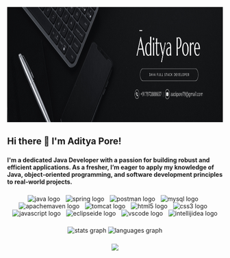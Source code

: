 <div align="center">
  <img height="270" width="1100" src="Aditya Linkedin.png"  />
</div>

###

<h2 align="left">Hi there 👋 I'm Aditya Pore!</h2>

###

<h4 align="left">I'm a dedicated Java Developer with a passion for building robust and efficient applications. As a fresher, I’m eager to apply my knowledge of Java, object-oriented programming, and software development principles to real-world projects.</h4>

###

<div align="center">
  <img src="https://cdn.jsdelivr.net/gh/devicons/devicon/icons/java/java-original.svg" height="30" alt="java logo"  />
  <img width="5" />
  <img src="https://cdn.jsdelivr.net/gh/devicons/devicon/icons/spring/spring-original.svg" height="30" alt="spring logo"  />
  <img width="5" />
  <img src="https://img.shields.io/badge/Postman-FF6C37?logo=postman&logoColor=black&style=for-the-badge" height="30" alt="postman logo"  />
  <img width="5" />
  <img src="https://img.shields.io/badge/MySQL-4479A1?logo=mysql&logoColor=white&style=for-the-badge" height="30" alt="mysql logo"  />
  <img width="5" />
  <img src="https://img.shields.io/badge/Apache Maven-C71A36?logo=apachemaven&logoColor=white&style=for-the-badge" height="30" alt="apachemaven logo"  />
  <img width="5" />
  <img src="https://img.shields.io/badge/Apache Tomcat-F8DC75?logo=apachetomcat&logoColor=black&style=for-the-badge" height="30" alt="tomcat logo"  />
  <img width="5" />
  <img src="https://cdn.jsdelivr.net/gh/devicons/devicon/icons/html5/html5-original.svg" height="30" alt="html5 logo"  />
  <img width="5" />
  <img src="https://cdn.jsdelivr.net/gh/devicons/devicon/icons/css3/css3-original.svg" height="30" alt="css3 logo"  />
  <img width="5" />
  <img src="https://cdn.jsdelivr.net/gh/devicons/devicon/icons/javascript/javascript-original.svg" height="30" alt="javascript logo"  />
  <img width="5" />
  <img src="https://img.shields.io/badge/Eclipse IDE-2C2255?logo=eclipseide&logoColor=white&style=for-the-badge" height="30" alt="eclipseide logo"  />
  <img width="5" />
  <img src="https://img.shields.io/badge/Visual Studio Code-007ACC?logo=visualstudiocode&logoColor=white&style=for-the-badge" height="30" alt="vscode logo"  />
  <img width="5" />
  <img src="https://skillicons.dev/icons?i=idea" height="30" alt="intellijidea logo"  />
</div>

###

<div align="center">
  <img src="https://github-readme-stats.vercel.app/api?username=aadipore&hide_title=false&hide_rank=false&show_icons=true&include_all_commits=true&count_private=true&disable_animations=false&theme=dracula&locale=en&hide_border=false" height="150" alt="stats graph"  />
  <img src="https://github-readme-stats.vercel.app/api/top-langs?username=aadipore&locale=en&hide_title=false&layout=compact&card_width=320&langs_count=5&theme=dracula&hide_border=false" height="150" alt="languages graph"  />
</div>

###

<div align="center">
  <img src="https://profile-counter.glitch.me/aadipore/count.svg?"  />
</div>

###
